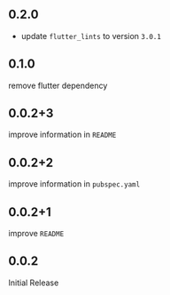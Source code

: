## 0.2.0

* update `flutter_lints` to version `3.0.1`

## 0.1.0

remove flutter dependency

## 0.0.2+3

improve information in `README`

## 0.0.2+2

improve information in `pubspec.yaml`

## 0.0.2+1

improve `README`

## 0.0.2

Initial Release
